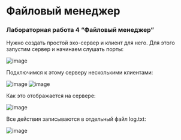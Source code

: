 # Файловый менеджер
### Лабораторная работа 4 “Файловый менеджер”

Нужно создать простой эхо-сервер и клиент для него.
Для этого запустим сервер и начинаем слушать порты:

![image](https://user-images.githubusercontent.com/90343173/142076617-754221d6-e4b8-42a0-8507-b3329d693d1a.png)
 
Подключимся к этому серверу несколькими клиентами:  

![image](https://user-images.githubusercontent.com/90343173/142076701-2073edb6-13d5-4e80-a624-2d0b4246b4e6.png)
![image](https://user-images.githubusercontent.com/90343173/142076731-807c3e7e-0f30-4b48-9bf7-37ff86649c1e.png)

Как это отображается на сервере:
 
![image](https://user-images.githubusercontent.com/90343173/142076754-0a13431b-2d7e-438b-a10f-efe6cfbd3dee.png)

Все действия записываются в отдельный файл log.txt: 

![image](https://user-images.githubusercontent.com/90343173/142076779-7e46afd8-7e1c-4150-a60e-66b35a88c1aa.png)
